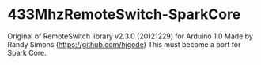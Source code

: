433MhzRemoteSwitch-SparkCore
============================

Original of RemoteSwitch library v2.3.0 (20121229) for Arduino 1.0 Made by Randy Simons (https://github.com/hjgode)
This must become a port for Spark Core.
